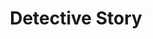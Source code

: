 ---
title: Detective Story
year: 1959
opening_date: 1959-04-08
closing_date: 1959-04-18
layout: productions
image:
image_caption:
image_credit:
playbill: 
category: 
details:
  Theatre: Theatre Jacksonville
  Venue: Little Theatre
cast:
  Detective Dakis: Jack Atkinson
  Shoplifter: Connie Henline
  Detective Gallagher: Sylvester Scotti
  Patrolman Keogh: Dan Green
  Mrs. Farragut: Eldene Moulton
  Joe Feinson: Marshall Grauer
  Detective Callahan: Dick Wright
  Detective O'Brien: Arthur L. Logan
  Detective Brody: Hugh Henline
  Endicott Sims: Tommie O'Hagan
  Detective McLeod: Norman Howard
  Arthur Kindred: Bill Gibbs
  Patrolman Barnes: Joe Sloan
  1st Burglar (Charlie): Elmo Lehman
  2nd Burglar (Lewis): Mike McDermott
  Mrs. Bagatelle: Claire Zundell
  Dr. Kurt Schneider: Bernard Ettlinger
  Lt. Monoghan: Frank Ridge
  Susan Carmichael: Ellen Black
  Willy: Warren Zundell
  Miss Hatch: Polly Clendening
  Mrs. Feeny: Betty Smith
  Crumb-Bum: Jack Lucovsky
  Mr. Gallantz: Klip Smith
  Mr. Pritchett: Robert H. Agnew
  Mary McLeod: Mardie Kelly
  Tami Giacoppetti: Glenn H. Logan
  Photographer: Ralph Anderson
  A Lady: Barbara Sellers
  A Gentleman: Malcolm Argo
  Indignant: Marie Logan
crew:
  Designer and Director: Maurice Geoffrey
  Stage Manager: Mark Harris
  book-holder: Libbi Whiteman
  Lighting:
    - Klip Smith
    - Bob Kornegay
    - Dr. Alvin Gross
    - Jean Tankersley
  Sound Effects:
    - Dorothy Massey
    - Bunni Thornhill
    - Margot Nasrallah
  Properties:
    - Gayle Swymer
    - Sue Henderson
    - Thelma Altman
    - Esther Mae Blankenbeckler
    - Marie Bristow
    - Betty Smith
    - Claire Zundell
    - Ralph Anderson
    - Warren Zundell
    - Susan Massey
  Make-Up:
    - Polly Clendening
    - Elmo Lehman
    - Jane Porter
    - Marie Logan
    - Susan Massey
    - Mary Sloan
    - Mary Kilpatrick
    - Beverly Fink
    - Abbey I. Fink
  Scenery:
    - Frank Ridge
    - Mark Harris
    - Marie Logan
    - Bunni Thornhill
    - Buzzy Klausner
    - Joe Sloan
    - Art Logan
    - Glenn H. Logan
    - Bob Kornegay
    - Bob Simpson
    - Charles McCrory
    - Thelma Mayeron
    - Frances Andrews
    - Claire Lucas
    - Claire Zundell
    - Paul Geoffrey
    - Dixie Cohen
    - Mike McDermott
    - Sylvester Scotti
orchestra:
external_links:
---